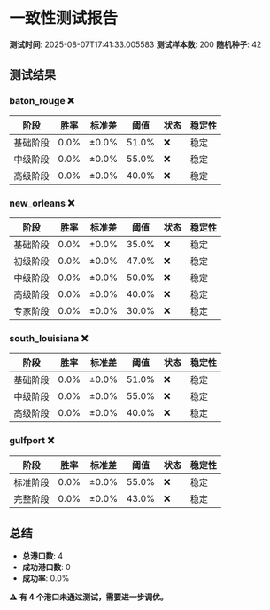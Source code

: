 # 一致性测试报告

**测试时间**: 2025-08-07T17:41:33.005583
**测试样本数**: 200
**随机种子**: 42

## 测试结果

### baton_rouge ❌

| 阶段 | 胜率 | 标准差 | 阈值 | 状态 | 稳定性 |
|------|------|--------|------|------|--------|
| 基础阶段 | 0.0% | ±0.0% | 51.0% | ❌ | 稳定 |
| 中级阶段 | 0.0% | ±0.0% | 55.0% | ❌ | 稳定 |
| 高级阶段 | 0.0% | ±0.0% | 40.0% | ❌ | 稳定 |

### new_orleans ❌

| 阶段 | 胜率 | 标准差 | 阈值 | 状态 | 稳定性 |
|------|------|--------|------|------|--------|
| 基础阶段 | 0.0% | ±0.0% | 35.0% | ❌ | 稳定 |
| 初级阶段 | 0.0% | ±0.0% | 47.0% | ❌ | 稳定 |
| 中级阶段 | 0.0% | ±0.0% | 50.0% | ❌ | 稳定 |
| 高级阶段 | 0.0% | ±0.0% | 40.0% | ❌ | 稳定 |
| 专家阶段 | 0.0% | ±0.0% | 30.0% | ❌ | 稳定 |

### south_louisiana ❌

| 阶段 | 胜率 | 标准差 | 阈值 | 状态 | 稳定性 |
|------|------|--------|------|------|--------|
| 基础阶段 | 0.0% | ±0.0% | 51.0% | ❌ | 稳定 |
| 中级阶段 | 0.0% | ±0.0% | 55.0% | ❌ | 稳定 |
| 高级阶段 | 0.0% | ±0.0% | 40.0% | ❌ | 稳定 |

### gulfport ❌

| 阶段 | 胜率 | 标准差 | 阈值 | 状态 | 稳定性 |
|------|------|--------|------|------|--------|
| 标准阶段 | 0.0% | ±0.0% | 55.0% | ❌ | 稳定 |
| 完整阶段 | 0.0% | ±0.0% | 43.0% | ❌ | 稳定 |

## 总结

- **总港口数**: 4
- **成功港口数**: 0
- **成功率**: 0.0%

⚠️ **有 4 个港口未通过测试，需要进一步调优。**
